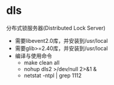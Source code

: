 # dls
分布式锁服务器(Distributed Lock Server)
  * 需要libevent2.0库，并安装到/usr/local
  * 需要glib>=2.40库，并安装到/usr/local
  * 编译与使用命令
    * make clean all
    * nohup dls2 >/dev/null 2>&1 &
    * netstat -ntpl | grep 1112
